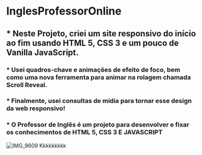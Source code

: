 #   InglesProfessorOnline



## * Neste Projeto, criei um site responsivo do início ao fim usando HTML 5, CSS 3 e um pouco de Vanilla JavaScript. 
### * Usei quadros-chave e animações de efeito de foco, bem como uma nova ferramenta para animar na rolagem chamada Scroll Reveal. 
### * Finalmente, usei consultas de mídia para tornar esse design da web responsivo! 
### * O Professor de Inglês é um projeto para desenvolver e fixar os conhecimentos de HTML 5, CSS 3 E JAVASCRIPT

![IMG_9609](https://user-images.githubusercontent.com/60757768/83368562-a6a98600-a38f-11ea-8781-89309f1c40ed.gif)
Kkkkkkkkk

